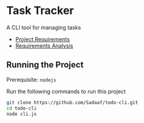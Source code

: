 # Task Tracker

A CLI tool for managing tasks

- [Project Requirements](./docs/requirements.md)
- [Requirements Analysis](./docs/requirement-analysis.md)

## Running the Project

Prerequisite: `nodejs`

Run the following commands to run this project

````bash
git clone https://github.com/Sadaaf/todo-cli.git
cd todo-cli
node cli.js
````
